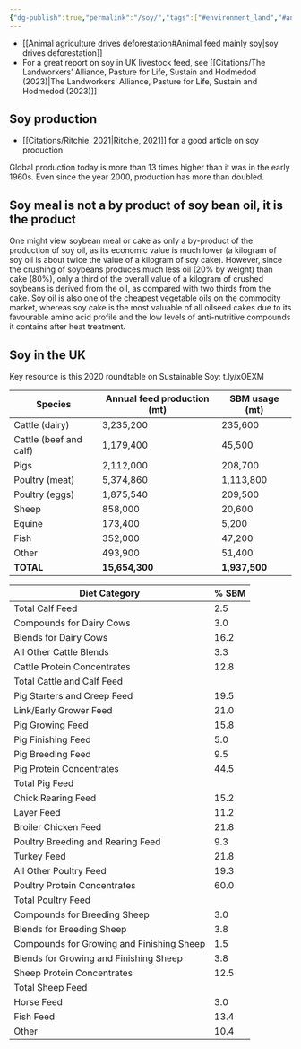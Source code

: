 ```yaml
---
{"dg-publish":true,"permalink":"/soy/","tags":["#environment_land","#animal_feed","alternative_proteins"],"created":"2025-10-23T17:42:41.464+01:00","updated":"2025-10-27T14:32:51.882+00:00"}
---
```


- [[Animal agriculture drives deforestation#Animal feed mainly soy\|soy drives deforestation]]
- For a great report on soy in UK livestock feed, see [[Citations/The Landworkers’ Alliance, Pasture for Life, Sustain and Hodmedod (2023)\|The Landworkers’ Alliance, Pasture for Life, Sustain and Hodmedod (2023)]] 
## Soy production
- [[Citations/Ritchie, 2021\|Ritchie, 2021]] for a good article on soy production

Global production today is more than 13 times higher than it was in the early 1960s. Even since the year 2000, production has more than doubled.

## Soy meal is not a by product of soy bean oil, it is the product
One might view soybean meal or cake as only a by-product of the production of soy oil, as its economic value is much lower (a kilogram of soy oil is about twice the value of a kilogram of soy cake). However, since the crushing of soybeans produces much less oil (20% by weight) than cake (80%), only a third of the overall value of a kilogram of crushed soybeans is derived from the oil, as compared with two thirds from the cake. Soy oil is also one of the cheapest vegetable oils on the commodity market, whereas soy cake is the most valuable of all oilseed cakes due to its favourable amino acid profile and the low levels of anti-nutritive compounds it contains after heat treatment.

## Soy in the UK
Key resource is this 2020 roundtable on Sustainable Soy: t.ly/xOEXM

| Species                | Annual feed production (mt) | SBM usage (mt) |
| ---------------------- | --------------------------- | -------------- |
| Cattle (dairy)         | 3,235,200                   | 235,600        |
| Cattle (beef and calf) | 1,179,400                   | 45,500         |
| Pigs                   | 2,112,000                   | 208,700        |
| Poultry (meat)         | 5,374,860                   | 1,113,800      |
| Poultry (eggs)         | 1,875,540                   | 209,500        |
| Sheep                  | 858,000                     | 20,600         |
| Equine                 | 173,400                     | 5,200          |
| Fish                   | 352,000                     | 47,200         |
| Other                  | 493,900                     | 51,400         |
| **TOTAL**              | **15,654,300**              | **1,937,500**  |

| Diet Category                             | % SBM |
| ----------------------------------------- | ----- |
| Total Calf Feed                           | 2.5   |
| Compounds for Dairy Cows                  | 3.0   |
| Blends for Dairy Cows                     | 16.2  |
| All Other Cattle Blends                   | 3.3   |
| Cattle Protein Concentrates               | 12.8  |
| Total Cattle and Calf Feed                |       |
| Pig Starters and Creep Feed               | 19.5  |
| Link/Early Grower Feed                    | 21.0  |
| Pig Growing Feed                          | 15.8  |
| Pig Finishing Feed                        | 5.0   |
| Pig Breeding Feed                         | 9.5   |
| Pig Protein Concentrates                  | 44.5  |
| Total Pig Feed                            |       |
| Chick Rearing Feed                        | 15.2  |
| Layer Feed                                | 11.2  |
| Broiler Chicken Feed                      | 21.8  |
| Poultry Breeding and Rearing Feed         | 9.3   |
| Turkey Feed                               | 21.8  |
| All Other Poultry Feed                    | 19.3  |
| Poultry Protein Concentrates              | 60.0  |
| Total Poultry Feed                        |       |
| Compounds for Breeding Sheep              | 3.0   |
| Blends for Breeding Sheep                 | 3.8   |
| Compounds for Growing and Finishing Sheep | 1.5   |
| Blends for Growing and Finishing Sheep    | 3.8   |
| Sheep Protein Concentrates                | 12.5  |
| Total Sheep Feed                          |       |
| Horse Feed                                | 3.0   |
| Fish Feed                                 | 13.4  |
| Other                                     | 10.4  |